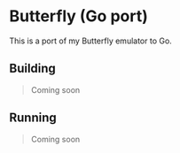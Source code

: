 # Butterfly (Go port)

This is a port of my Butterfly emulator to Go.

## Building

> Coming soon

## Running

> Coming soon